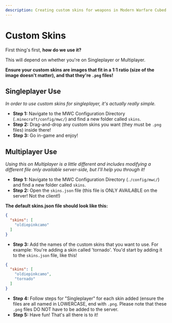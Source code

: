 ```yaml
---
description: Creating custom skins for weapons in Modern Warfare Cubed
---
```


# Custom Skins

First thing's first, **how do we use it?**

This will depend on whether you're on Singleplayer or Multiplayer.

**Ensure your custom skins are images that fit in a 1:1 ratio (size of the image doesn't matter), and that they're `.png` files!**

## Singleplayer Use

*In order to use custom skins for singleplayer, it's actually really simple.*

- **Step 1:** Navigate to the MWC Configuration Directory (`.minecraft/config/mwc/`) and find a new folder called `skins`.
- **Step 2:** Drag-and-drop any custom skins you want (they must be `.png` files) inside there!
- **Step 3:** Go in-game and enjoy!

## Multiplayer Use

*Using this on Multiplayer is a little different and includes modifying a different file only available server-side, but I'll help you through it!*

- **Step 1:** Navigate to the MWC Configuration Directory (`./config/mwc/`) and find a new folder called `skins`.
- **Step 2:** Open the `skins.json` file (this file is ONLY AVAILABLE on the server! Not the client!)

**The default skins.json file should look like this:**

```json
{
  "skins": [
    "oldiepinkcamo"
  ]
}
```

- **Step 3:** Add the names of the custom skins that you want to use. For example: You're adding a skin called 'tornado'. You'd start by adding it to the `skins.json` file, like this!

```json
{
  "skins": [
    "oldiepinkcamo",
    "tornado"
  ]
}
```

- **Step 4:** Follow steps for "Singleplayer" for each skin added (ensure the files are all named in LOWERCASE, end with `.png`. Please note that these `.png` files DO NOT have to be added to the server.
- **Step 5:** Have fun! That's all there is to it!
